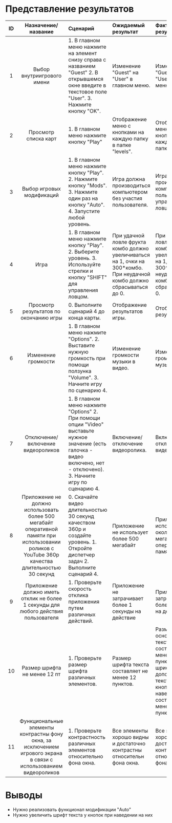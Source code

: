 # Представление результатов

| ID | Назначение/название | Сценарий | Ожидаемый результат | Фактический результат | Оценка |
|:---:|:---:|:---|:---|:---|:---|
| 1 | Выбор внутриигрового имени | 1. В главном меню нажмите на элемент снизу справа с названием "Guest" 2. В открывшемся окне введите в текстовое поле "User". 3. Нажмите кнопку "OK". | Изменение "Guest" на "User" в главном меню. | Изменено "Guest" на "User" в главном меню. | Тест пройден. |
| 2 | Просмотр списка карт | 1. В главном меню нажмите кнопку "Play" | Отображение меню с кнопками на каждую папку в папке "levels". | Отображено меню с кнопками на каждую папку в папке "levels". | Тест пройден. |
| 3 | Выбор игровых модификаций | 1. В главном меню нажмите кнопку "Play". 2. Нажмите кнопку "Mods". 3. Нажмите один раз на кнопку "Auto". 4. Запустите любой уровень. | Игра должна производиться компьютером без участия пользователя. | Игра не производится компьютером, пользователь управляет ловцом | <b> Тест не пройден. </b> | 
| 4 | Игра | 1. В главном меню нажмите кнопку "Play". 2. Выберите уровень. 3. Используйте стрелки и кнопку "SHIFT" для управления ловцом. | При удачной ловле фрукта комбо должно увеличиваться на 1, очки на 300*комбо. При неудачной комбо должно сбрасываться до 0. | При удачной ловле фрукта комбо увеличивается на 1, очки на 300*комбо. При неудачной комбо сбрасывается до 0. | Тест пройден. |
| 5 | Просмотр результатов по окончанию игры | 0. Выполните сценарий 4 до конца карты. | Отображение результатов игры. | Отображены результаты игры. | Тест пройден. |
| 6 | Изменение громкости | 1. В главном меню нажмите "Options". 2. Выставите нужную громкость при помощи ползунка "Volume". 3. Начните игру по сценарию 4. | Изменение громкости музыки в видео. | Изменена громкость музыки в видео. | Тест пройден. |
| 7 | Отключение/включение видеороликов | 1. В главном меню нажмите "Options" 2. При помощи опции "Video" выставьте нужное значение (есть галочка - видео включено, нет - отключено). 3. Начните игру по сценарию 4. | Включение/отключение видеоролика. | Включился/отключился видеоролик. | Тест пройден. |
| 8 | Приложение не должно использовать более 500 мегабайт оперативной памяти при использовании роликов с YouTube 360p качества длительностью 30 секунд | 0. Скачайте видео длительностью 30 секунд качеством 360р и создайте уровень. 1. Откройте диспетчер задач 2. Выполните сценарий 4. | Приложение не использует более 500 мегабайт | Приложение использует около 230 мегабайт оперативной памяти. | Тест пройден. |
| 9 | Приложение должно иметь отклик не более 1 секунды для любого действия пользователя | 1. Проверьте скорость отклика приложения путем различных действий. | Приложение не затрачивает более 1 секунды на действие | Приложение не затрачивает более 1 секунды на действие | Тест пройден. |
| 10 | Размер шрифта не менее 12 пт | 1. Проверьте размер шрифта различных элементов. | Размер шрифта текста составляет не менее 12 пунктов. | Размер шрифта основного текста составляет не менее 12 пунктов. Размер шрифта дополнительного текста (текста на кнопках при наведении) составляет менее 12 пунктов | <b> Тест не пройден. </b> |
| 11 | Функциональные элементы контрастны фону окна, за исключением игрового экрана в связи с использованием видеороликов | 1. Проверьте контрастность различных элементов относительно фона окна. | Все элементы хорошо видны и достаточно контрастны относительн фона окна. | Все элементы хорошо видны и достаточно контрастны относительн фона окна | Тест пройден. |

# Выводы
* Нужно реализовать функционал модификации "Auto" <br>
* Нужно увеличить шрифт текста у кнопок при наведении на них <br>
